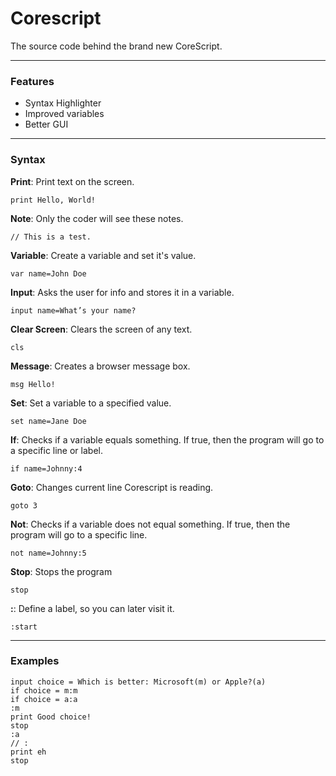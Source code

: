 # Corescript
The source code behind the brand new CoreScript. 

---
### Features
- Syntax Highlighter
- Improved variables
- Better GUI

---
### Syntax
**Print**: Print text on the screen.

  

    print Hello, World!

**Note**: Only the coder will see these notes.

   

    // This is a test.

**Variable**: Create a variable and set it's value.

  

    var name=John Doe

**Input**: Asks the user for info and stores it in a variable.

  

    input name=What’s your name?

**Clear Screen**: Clears the screen of any text.

  

    cls

**Message**: Creates a browser message box.

  

    msg Hello!

**Set**: Set a variable to a specified value.

  

    set name=Jane Doe

**If**: Checks if a variable equals something. If true, then the program will go to a specific line or label.

  

    if name=Johnny:4

**Goto**: Changes current line Corescript is reading.

  

    goto 3

**Not**: Checks if a variable does not equal something. If true, then the program will go to a specific line.

  

    not name=Johnny:5

**Stop**: Stops the program

  

    stop
    
**:**: Define a label, so you can later visit it.

  

    :start
    
---
### Examples

    input choice = Which is better: Microsoft(m) or Apple?(a) 
    if choice = m:m
    if choice = a:a
    :m
    print Good choice!
    stop
    :a
    // :
    print eh
    stop


